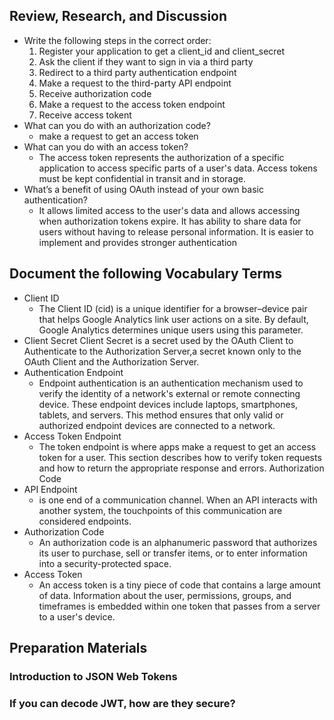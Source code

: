 ## Review, Research, and Discussion
* Write the following steps in the correct order:
    1. Register your application to get a client_id and client_secret
    2. Ask the client if they want to sign in via a third party
    3. Redirect to a third party authentication endpoint
    4. Make a request to the third-party API endpoint
    5. Receive authorization code
    6. Make a request to the access token endpoint
    7. Receive access tokent
* What can you do with an authorization code?
    *  make a request to get an access token
* What can you do with an access token?
    * The access token represents the authorization of a specific application to access specific parts of a user's data. Access tokens must be kept confidential in transit and in storage.
* What’s a benefit of using OAuth instead of your own basic authentication?
    * It allows limited access to the user's data and allows accessing when authorization tokens expire. It has ability to share data for users without having to release personal information. It is easier to implement and provides stronger authentication
## Document the following Vocabulary Terms

* Client ID
    * The Client ID (cid) is a unique identifier for a browser–device pair that helps Google Analytics link user actions on a site. By default, Google Analytics determines unique users using this parameter.
* Client Secret
    Client Secret  is a secret used by the OAuth Client to Authenticate to the Authorization Server,a  secret known only to the OAuth Client and the Authorization Server.
* Authentication Endpoint
    * Endpoint authentication is an authentication mechanism used to verify the identity of a network's external or remote connecting device. These endpoint devices include laptops, smartphones, tablets, and servers. This method ensures that only valid or authorized endpoint devices are connected to a network.
* Access Token Endpoint
    * The token endpoint is where apps make a request to get an access token for a user. This section describes how to verify token requests and how to return the appropriate response and errors. Authorization Code
* API Endpoint
    *  is one end of a communication channel. When an API interacts with another system, the touchpoints of this communication are considered endpoints.
* Authorization Code
    * An authorization code is an alphanumeric password that authorizes its user to purchase, sell or transfer items, or to enter information into a security-protected space.
* Access Token
    * An access token is a tiny piece of code that contains a large amount of data. Information about the user, permissions, groups, and timeframes is embedded within one token that passes from a server to a user's device.

## Preparation Materials
### Introduction to JSON Web Tokens
### If you can decode JWT, how are they secure?

